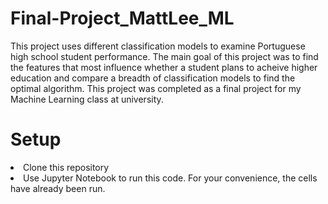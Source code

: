 # Final-Project_MattLee_ML
This project uses different classification models to examine Portuguese high school student performance. The main goal of this project was to find the features that most influence whether a student plans to acheive higher education and compare a breadth of classification models to find the optimal algorithm. This project was completed as a final project for my Machine Learning class at university.

# Setup
<li> Clone this repository </li>
<li> Use Jupyter Notebook to run this code. For your convenience, the cells have already been run. </li>

